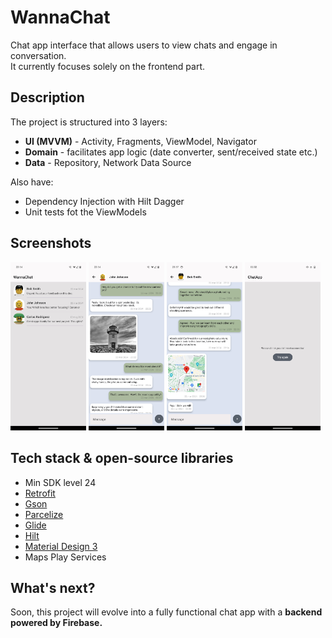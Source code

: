 # WannaChat

Chat app interface that allows users to view chats and engage in conversation.   
It currently focuses solely on the frontend part.


## Description
The project is structured into 3 layers:
- __UI (MVVM)__ - Activity, Fragments, ViewModel, Navigator
- __Domain__ - facilitates app logic (date converter, sent/received state etc.)
- __Data__ - Repository, Network Data Source


Also have:
- Dependency Injection with Hilt Dagger
- Unit tests fot the ViewModels

## Screenshots 
<div class="row">
  <img src="app/app-screenshots/chats.png" width="24%"/>
  <img src="app/app-screenshots/conversation_1.png" width="24%"/>
  <img src="app/app-screenshots/conversation_2.png" width="24%"/>
  <img src="app/app-screenshots/error_screen.png" width="24%"/>
</div>        


## Tech stack & open-source libraries
- Min SDK level 24
- [Retrofit](https://github.com/square/retrofit)
- [Gson](https://github.com/google/gson)
- [Parcelize](https://plugins.gradle.org/plugin/org.jetbrains.kotlin.plugin.parcelize)
- [Glide](https://github.com/bumptech/glide)
- [Hilt](https://dagger.dev/hilt/) 
- [Material Design 3](https://m3.material.io/)
- Maps Play Services

## What's next?

Soon, this project will evolve into a fully functional chat app with a __backend powered by Firebase.__
